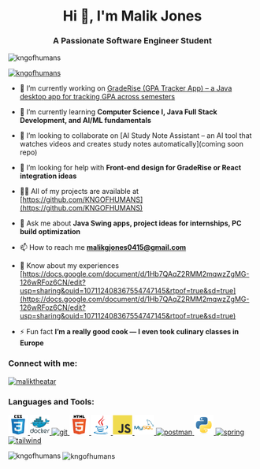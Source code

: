 <h1 align="center">Hi 👋, I'm Malik Jones</h1>
<h3 align="center">A Passionate Software Engineer Student</h3>

<p align="left"> <img src="https://komarev.com/ghpvc/?username=kngofhumans&label=Profile%20views&color=0e75b6&style=flat" alt="kngofhumans" /> </p>

<p align="left"> <a href="https://github.com/ryo-ma/github-profile-trophy"><img src="https://github-profile-trophy.vercel.app/?username=kngofhumans" alt="kngofhumans" /></a> </p>

- 🔭 I’m currently working on [GradeRise (GPA Tracker App) – a Java desktop app for tracking GPA across semesters](https://github.com/KNGOFHUMANS/GPA-TRACKER)

- 🌱 I’m currently learning **Computer Science I, Java Full Stack Development, and AI/ML fundamentals**

- 👯 I’m looking to collaborate on [AI Study Note Assistant – an AI tool that watches videos and creates study notes automatically](coming soon repo)

- 🤝 I’m looking for help with **Front-end design for GradeRise or React integration ideas**

- 👨‍💻 All of my projects are available at [https://github.com/KNGOFHUMANS](https://github.com/KNGOFHUMANS)

- 💬 Ask me about **Java Swing apps, project ideas for internships, PC build optimization**

- 📫 How to reach me **malikgjones0415@gmail.com**

- 📄 Know about my experiences [https://docs.google.com/document/d/1Hb7QAqZ2RMM2mqwzZgMG-126wRFoz6CN/edit?usp=sharing&ouid=107112408367554747145&rtpof=true&sd=true](https://docs.google.com/document/d/1Hb7QAqZ2RMM2mqwzZgMG-126wRFoz6CN/edit?usp=sharing&ouid=107112408367554747145&rtpof=true&sd=true)

- ⚡ Fun fact **I’m a really good cook — I even took culinary classes in Europe**

<h3 align="left">Connect with me:</h3>
<p align="left">
<a href="https://linkedin.com/in/maliktheatar" target="blank"><img align="center" src="https://raw.githubusercontent.com/rahuldkjain/github-profile-readme-generator/master/src/images/icons/Social/linked-in-alt.svg" alt="maliktheatar" height="30" width="40" /></a>
</p>

<h3 align="left">Languages and Tools:</h3>
<p align="left"> <a href="https://www.w3schools.com/css/" target="_blank" rel="noreferrer"> <img src="https://raw.githubusercontent.com/devicons/devicon/master/icons/css3/css3-original-wordmark.svg" alt="css3" width="40" height="40"/> </a> <a href="https://www.docker.com/" target="_blank" rel="noreferrer"> <img src="https://raw.githubusercontent.com/devicons/devicon/master/icons/docker/docker-original-wordmark.svg" alt="docker" width="40" height="40"/> </a> <a href="https://git-scm.com/" target="_blank" rel="noreferrer"> <img src="https://www.vectorlogo.zone/logos/git-scm/git-scm-icon.svg" alt="git" width="40" height="40"/> </a> <a href="https://www.w3.org/html/" target="_blank" rel="noreferrer"> <img src="https://raw.githubusercontent.com/devicons/devicon/master/icons/html5/html5-original-wordmark.svg" alt="html5" width="40" height="40"/> </a> <a href="https://www.java.com" target="_blank" rel="noreferrer"> <img src="https://raw.githubusercontent.com/devicons/devicon/master/icons/java/java-original.svg" alt="java" width="40" height="40"/> </a> <a href="https://developer.mozilla.org/en-US/docs/Web/JavaScript" target="_blank" rel="noreferrer"> <img src="https://raw.githubusercontent.com/devicons/devicon/master/icons/javascript/javascript-original.svg" alt="javascript" width="40" height="40"/> </a> <a href="https://www.mysql.com/" target="_blank" rel="noreferrer"> <img src="https://raw.githubusercontent.com/devicons/devicon/master/icons/mysql/mysql-original-wordmark.svg" alt="mysql" width="40" height="40"/> </a> <a href="https://postman.com" target="_blank" rel="noreferrer"> <img src="https://www.vectorlogo.zone/logos/getpostman/getpostman-icon.svg" alt="postman" width="40" height="40"/> </a> <a href="https://www.python.org" target="_blank" rel="noreferrer"> <img src="https://raw.githubusercontent.com/devicons/devicon/master/icons/python/python-original.svg" alt="python" width="40" height="40"/> </a> <a href="https://spring.io/" target="_blank" rel="noreferrer"> <img src="https://www.vectorlogo.zone/logos/springio/springio-icon.svg" alt="spring" width="40" height="40"/> </a> <a href="https://tailwindcss.com/" target="_blank" rel="noreferrer"> <img src="https://www.vectorlogo.zone/logos/tailwindcss/tailwindcss-icon.svg" alt="tailwind" width="40" height="40"/> </a> </p>

<p><img align="left" src="https://github-readme-stats.vercel.app/api/top-langs?username=kngofhumans&show_icons=true&locale=en&layout=compact" alt="kngofhumans" /></p>

<p>&nbsp;<img align="center" src="https://github-readme-stats.vercel.app/api?username=kngofhumans&show_icons=true&locale=en" alt="kngofhumans" /></p>
